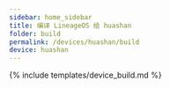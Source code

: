 ```yaml
---
sidebar: home_sidebar
title: 编译 LineageOS 给 huashan
folder: build
permalink: /devices/huashan/build
device: huashan
---
```

{% include templates/device_build.md %}
